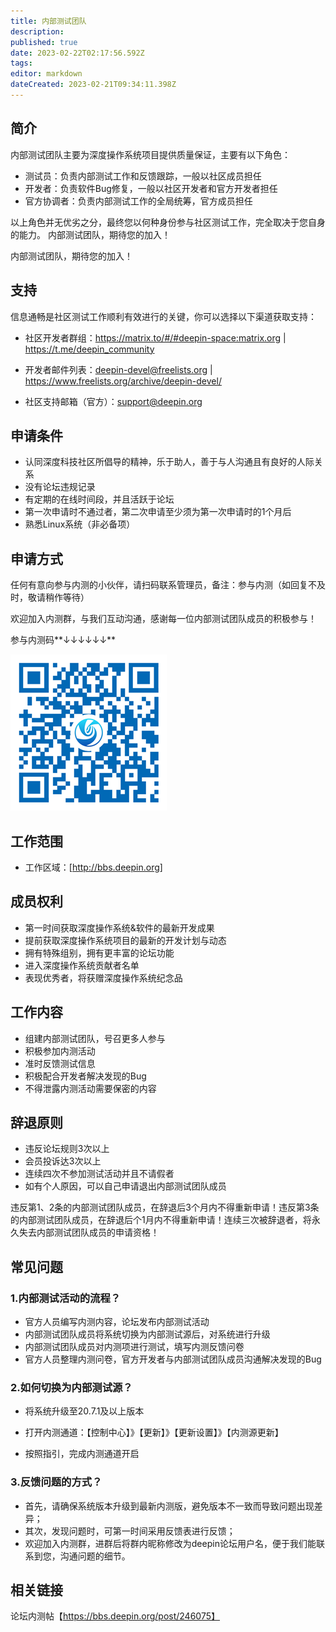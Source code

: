 ```yaml
---
title: 内部测试团队
description: 
published: true
date: 2023-02-22T02:17:56.592Z
tags: 
editor: markdown
dateCreated: 2023-02-21T09:34:11.398Z
---
```


## 简介

内部测试团队主要为深度操作系统项目提供质量保证，主要有以下角色：

* 测试员：负责内部测试工作和反馈跟踪，一般以社区成员担任
* 开发者：负责软件Bug修复，一般以社区开发者和官方开发者担任
* 官方协调者：负责内部测试工作的全局统筹，官方成员担任

以上角色并无优劣之分，最终您以何种身份参与社区测试工作，完全取决于您自身的能力。 内部测试团队，期待您的加入！

内部测试团队，期待您的加入！

## 支持

信息通畅是社区测试工作顺利有效进行的关键，你可以选择以下渠道获取支持：

* 社区开发者群组：https://matrix.to/#/#deepin-space:matrix.org | https://t.me/deepin_community

* 开发者邮件列表：deepin-devel@freelists.org | https://www.freelists.org/archive/deepin-devel/
* 社区支持邮箱（官方）：support@deepin.org

## 申请条件

* 认同深度科技社区所倡导的精神，乐于助人，善于与人沟通且有良好的人际关系
* 没有论坛违规记录
* 有定期的在线时间段，并且活跃于论坛
* 第一次申请时不通过者，第二次申请至少须为第一次申请时的1个月后
* 熟悉Linux系统（非必备项）

## 申请方式
任何有意向参与内测的小伙伴，请扫码联系管理员，备注：参与内测（如回复不及时，敬请稍作等待）

欢迎加入内测群，与我们互动沟通，感谢每一位内部测试团队成员的积极参与！

参与内测码**↓↓↓↓↓↓**

![参与内测码.png](/参与内测码.png)

## 工作范围

* 工作区域：[http://bbs.deepin.org]


## 成员权利

* 第一时间获取深度操作系统&软件的最新开发成果
* 提前获取深度操作系统项目的最新的开发计划与动态
* 拥有特殊组别，拥有更丰富的论坛功能
* 进入深度操作系统贡献者名单
* 表现优秀者，将获赠深度操作系统纪念品

## 工作内容

* 组建内部测试团队，号召更多人参与
* 积极参加内测活动
* 准时反馈测试信息
* 积极配合开发者解决发现的Bug
* 不得泄露内测活动需要保密的内容

## 辞退原则

* 违反论坛规则3次以上
* 会员投诉达3次以上
* 连续四次不参加测试活动并且不请假者
* 如有个人原因，可以自己申请退出内部测试团队成员

违反第1、2条的内部测试团队成员，在辞退后3个月内不得重新申请！违反第3条的内部测试团队成员，在辞退后个1月内不得重新申请！连续三次被辞退者，将永久失去内部测试团队成员的申请资格！

## 常见问题

### 1.内部测试活动的流程？

* 官方人员编写内测内容，论坛发布内部测试活动
* 内部测试团队成员将系统切换为内部测试源后，对系统进行升级
* 内部测试团队成员对内测项进行测试，填写内测反馈问卷
* 官方人员整理内测问卷，官方开发者与内部测试团队成员沟通解决发现的Bug

### 2.如何切换为内部测试源？

* 将系统升级至20.7.1及以上版本

* 打开内测通道：【控制中心】》【更新】》【更新设置】》【内测源更新】

* 按照指引，完成内测通道开启

### 3.反馈问题的方式？
* 首先，请确保系统版本升级到最新内测版，避免版本不一致而导致问题出现差异；
* 其次，发现问题时，可第一时间采用反馈表进行反馈；
* 欢迎加入内测群，进群后将群内昵称修改为deepin论坛用户名，便于我们能联系到您，沟通问题的细节。



## 相关链接
论坛内测帖【https://bbs.deepin.org/post/246075】
